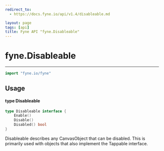 ```yaml
---
redirect_to:
  - https://docs.fyne.io/api/v1.4/disableable.md

layout: page
tags: [api]
title: Fyne API "fyne.Disableable"
---
```



# fyne.Disableable
---
```go
import "fyne.io/fyne"
```

## Usage

#### type Disableable

```go
type Disableable interface {
	Enable()
	Disable()
	Disabled() bool
}
```

Disableable describes any CanvasObject that can be disabled. This is primarily used with objects that also implement the Tappable interface.
